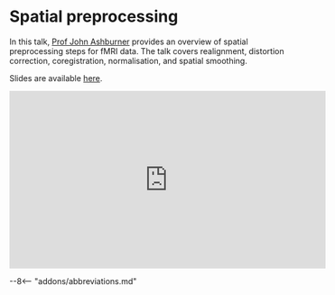 # Spatial preprocessing

In this talk, [Prof John Ashburner](https://www.fil.ion.ucl.ac.uk/~john/) provides an overview of spatial preprocessing steps for fMRI data. The talk covers realignment, distortion correction, coregistration, normalisation, and spatial smoothing.

Slides are available [here](https://www.fil.ion.ucl.ac.uk/spm/course/slides23-oct/01_fMRI_preprocessing.pptx).

<iframe width="560" height="315" src="https://www.youtube.com/embed/jgm1jzeKSg8?si=76LMuzKOReR-Pcx9" title="YouTube video player" frameborder="0" allow="accelerometer; autoplay; clipboard-write; encrypted-media; gyroscope; picture-in-picture; web-share" allowfullscreen></iframe>

--8<-- "addons/abbreviations.md"